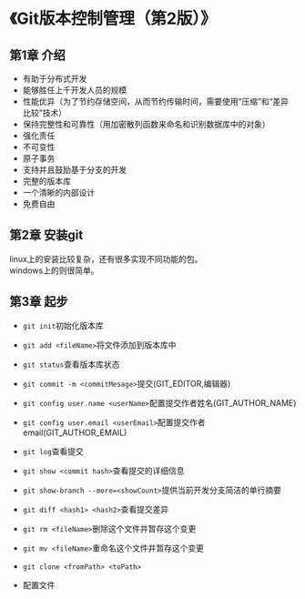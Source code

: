 # 《Git版本控制管理（第2版）》
## 第1章 介绍
* 有助于分布式开发
* 能够胜任上千开发人员的规模
* 性能优异（为了节约存储空间，从而节约传输时间，需要使用“压缩”和“差异比较”技术）
* 保持完整性和可靠性（用加密散列函数来命名和识别数据库中的对象）
* 强化责任
* 不可变性
* 原子事务
* 支持并且鼓励基于分支的开发
* 完整的版本库
* 一个清晰的内部设计
* 免费自由

## 第2章 安装git
linux上的安装比较复杂，还有很多实现不同功能的包。<br>
windows上的则很简单。



## 第3章 起步
* ```git init```初始化版本库
* ```git add <fileName>```将文件添加到版本库中
* ```git status```查看版本库状态
* ```git commit -m <commitMesage>```提交(GIT_EDITOR,编辑器)
* ```git config user.name <userName>```配置提交作者姓名(GIT_AUTHOR_NAME)
* ```git config user.email <userEmail>```配置提交作者email(GIT_AUTHOR_EMAIL)
* ```git log```查看提交
* ```git show <commit hash>```查看提交的详细信息
* ```git show-branch --more=<showCount>```提供当前开发分支简洁的单行摘要
* ```git diff <hash1> <hash2>```查看提交差异
* ```git rm <fileName>```删除这个文件并暂存这个变更
* ```git mv <fileName>```重命名这个文件并暂存这个变更
* ```git clone <fromPath> <toPath>```

* 配置文件